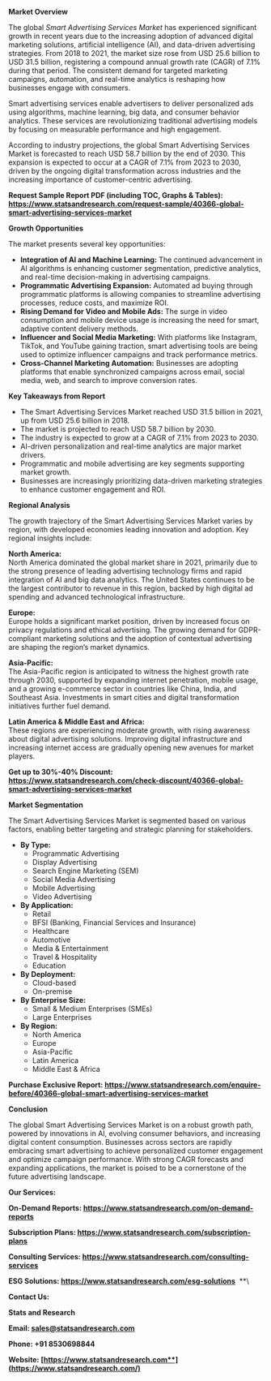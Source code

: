 ﻿**Market Overview**

The global *Smart Advertising Services Market* has experienced significant growth in recent years due to the increasing adoption of advanced digital marketing solutions, artificial intelligence (AI), and data-driven advertising strategies. From 2018 to 2021, the market size rose from USD 25.6 billion to USD 31.5 billion, registering a compound annual growth rate (CAGR) of 7.1% during that period. The consistent demand for targeted marketing campaigns, automation, and real-time analytics is reshaping how businesses engage with consumers.

Smart advertising services enable advertisers to deliver personalized ads using algorithms, machine learning, big data, and consumer behavior analytics. These services are revolutionizing traditional advertising models by focusing on measurable performance and high engagement.

According to industry projections, the global Smart Advertising Services Market is forecasted to reach USD 58.7 billion by the end of 2030. This expansion is expected to occur at a CAGR of 7.1% from 2023 to 2030, driven by the ongoing digital transformation across industries and the increasing importance of customer-centric advertising.

**Request Sample Report PDF (including TOC, Graphs & Tables): <https://www.statsandresearch.com/request-sample/40366-global-smart-advertising-services-market>**

**Growth Opportunities**

The market presents several key opportunities:

- **Integration of AI and Machine Learning:** The continued advancement in AI algorithms is enhancing customer segmentation, predictive analytics, and real-time decision-making in advertising campaigns.
- **Programmatic Advertising Expansion:** Automated ad buying through programmatic platforms is allowing companies to streamline advertising processes, reduce costs, and maximize ROI.
- **Rising Demand for Video and Mobile Ads:** The surge in video consumption and mobile device usage is increasing the need for smart, adaptive content delivery methods.
- **Influencer and Social Media Marketing:** With platforms like Instagram, TikTok, and YouTube gaining traction, smart advertising tools are being used to optimize influencer campaigns and track performance metrics.
- **Cross-Channel Marketing Automation:** Businesses are adopting platforms that enable synchronized campaigns across email, social media, web, and search to improve conversion rates.

**Key Takeaways from Report**

- The Smart Advertising Services Market reached USD 31.5 billion in 2021, up from USD 25.6 billion in 2018.
- The market is projected to reach USD 58.7 billion by 2030.
- The industry is expected to grow at a CAGR of 7.1% from 2023 to 2030.
- AI-driven personalization and real-time analytics are major market drivers.
- Programmatic and mobile advertising are key segments supporting market growth.
- Businesses are increasingly prioritizing data-driven marketing strategies to enhance customer engagement and ROI.

**Regional Analysis**

The growth trajectory of the Smart Advertising Services Market varies by region, with developed economies leading innovation and adoption. Key regional insights include:

**North America:**\
North America dominated the global market share in 2021, primarily due to the strong presence of leading advertising technology firms and rapid integration of AI and big data analytics. The United States continues to be the largest contributor to revenue in this region, backed by high digital ad spending and advanced technological infrastructure.

**Europe:**\
Europe holds a significant market position, driven by increased focus on privacy regulations and ethical advertising. The growing demand for GDPR-compliant marketing solutions and the adoption of contextual advertising are shaping the region’s market dynamics.

**Asia-Pacific:**\
The Asia-Pacific region is anticipated to witness the highest growth rate through 2030, supported by expanding internet penetration, mobile usage, and a growing e-commerce sector in countries like China, India, and Southeast Asia. Investments in smart cities and digital transformation initiatives further fuel demand.

**Latin America & Middle East and Africa:**\
These regions are experiencing moderate growth, with rising awareness about digital advertising solutions. Improving digital infrastructure and increasing internet access are gradually opening new avenues for market players.

**Get up to 30%-40% Discount: <https://www.statsandresearch.com/check-discount/40366-global-smart-advertising-services-market>**

**Market Segmentation**

The Smart Advertising Services Market is segmented based on various factors, enabling better targeting and strategic planning for stakeholders.

- **By Type:**
  - Programmatic Advertising
  - Display Advertising
  - Search Engine Marketing (SEM)
  - Social Media Advertising
  - Mobile Advertising
  - Video Advertising
- **By Application:**
  - Retail
  - BFSI (Banking, Financial Services and Insurance)
  - Healthcare
  - Automotive
  - Media & Entertainment
  - Travel & Hospitality
  - Education
- **By Deployment:**
  - Cloud-based
  - On-premise
- **By Enterprise Size:**
  - Small & Medium Enterprises (SMEs)
  - Large Enterprises
- **By Region:**
  - North America
  - Europe
  - Asia-Pacific
  - Latin America
  - Middle East & Africa

**Purchase Exclusive Report: <https://www.statsandresearch.com/enquire-before/40366-global-smart-advertising-services-market>**

**Conclusion**

The global Smart Advertising Services Market is on a robust growth path, powered by innovations in AI, evolving consumer behaviors, and increasing digital content consumption. Businesses across sectors are rapidly embracing smart advertising to achieve personalized customer engagement and optimize campaign performance. With strong CAGR forecasts and expanding applications, the market is poised to be a cornerstone of the future advertising landscape.

**Our Services:** 

**On-Demand Reports: <https://www.statsandresearch.com/on-demand-reports>** 

**Subscription Plans: <https://www.statsandresearch.com/subscription-plans>** 

**Consulting Services: <https://www.statsandresearch.com/consulting-services>** 

**ESG Solutions: <https://www.statsandresearch.com/esg-solutions>** 
**\


**Contact Us:** 

**Stats and Research** 

**Email: <sales@statsandresearch.com>** 

**Phone: +91 8530698844** 

**Website: [https://www.statsandresearch.com**](https://www.statsandresearch.com/)**

